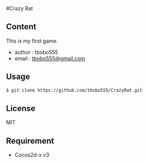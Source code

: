 #Crazy Rat

## Content
This is my first game.
 - author : tbobo555
 - email : tbobo555@gmail.com

## Usage
```sh
$ git clone https://github.com/tbobo555/CrazyRat.git
```

License
----
MIT

## Requirement
 - Cocos2d-x v3

